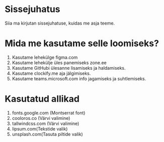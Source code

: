 # Sissejuhatus
Siia ma kirjutan sissejuhatuse, kuidas me asja teeme.

# Mida me kasutame selle loomiseks?
1. Kasutame lehekülge figma.com
2. Kasutame lehekülje üles panemiseks zone.ee
3. Kasutame GitHubi ülesanne lisamiseks ja haldamiseks.
4. Kasutame clockify.me aja jälgimiseks.
5. Kasutame teams.microsoft.com info jagamiseks ja suhtlemiseks.

# Kasutatud allikad 
1) fonts.google.com (Montserrat font) 
2) cooloros.co (Värvi valimine)
3) tallwindcss.com (Värvi valimine)
4) lipsum.com(Tekstide valik)
5) unsplash.com(Tasuta piltide valik)
